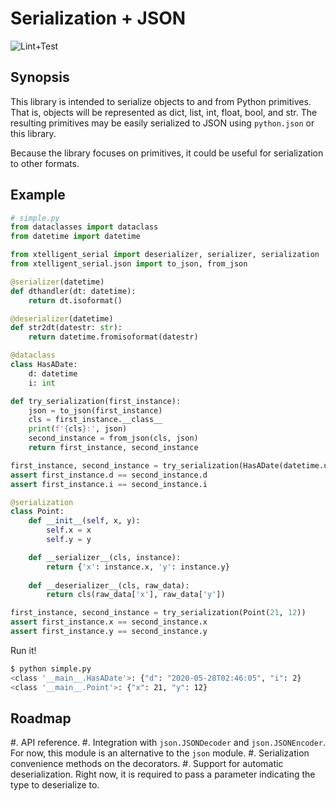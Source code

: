 # Serialization + JSON

![Lint+Test](https://github.com/xtelligent/xtelligent-serial/workflows/Lint+Test/badge.svg?branch=master)

## Synopsis

This library is intended to serialize objects to and from Python primitives. That is,
objects will be represented as dict, list, int, float, bool, and str. The resulting
primitives may be easily serialized to JSON using `python.json` or this library.

Because the library focuses on primitives, it could be useful for serialization to
other formats.

## Example

```python
# simple.py
from dataclasses import dataclass
from datetime import datetime

from xtelligent_serial import deserializer, serializer, serialization
from xtelligent_serial.json import to_json, from_json

@serializer(datetime)
def dthandler(dt: datetime):
    return dt.isoformat()

@deserializer(datetime)
def str2dt(datestr: str):
    return datetime.fromisoformat(datestr)

@dataclass
class HasADate:
    d: datetime
    i: int

def try_serialization(first_instance):
    json = to_json(first_instance)
    cls = first_instance.__class__
    print(f'{cls}:', json)
    second_instance = from_json(cls, json)
    return first_instance, second_instance

first_instance, second_instance = try_serialization(HasADate(datetime.utcfromtimestamp(1590633965), 2))
assert first_instance.d == second_instance.d
assert first_instance.i == second_instance.i

@serialization
class Point:
    def __init__(self, x, y):
        self.x = x
        self.y = y

    def __serializer__(cls, instance):
        return {'x': instance.x, 'y': instance.y}
    
    def __deserializer__(cls, raw_data):
        return cls(raw_data['x'], raw_data['y'])

first_instance, second_instance = try_serialization(Point(21, 12))
assert first_instance.x == second_instance.x
assert first_instance.y == second_instance.y
```

Run it!

```bash
$ python simple.py
<class '__main__.HasADate'>: {"d": "2020-05-28T02:46:05", "i": 2}
<class '__main__.Point'>: {"x": 21, "y": 12}
```

## Roadmap

#. API reference.
#. Integration with `json.JSONDecoder` and `json.JSONEncoder`. For now, this module is an alternative
to the `json` module.
#. Serialization convenience methods on the decorators.
#. Support for automatic deserialization. Right now, it is required to pass a parameter indicating
the type to deserialize to.

